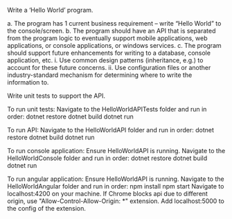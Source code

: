 Write a ‘Hello World’ program.

a. The program has 1 current business requirement – write “Hello World” to the console/screen.
b. The program should have an API that is separated from the program logic to eventually support mobile applications, web applications, or console applications, or windows services.
c. The program should support future enhancements for writing to a database, console application, etc.
i. Use common design patterns (inheritance, e.g.) to account for these future concerns.
ii. Use configuration files or another industry-standard mechanism for determining where to write the information to.

Write unit tests to support the API.


To run unit tests:
Navigate to the HelloWorldAPITests folder and run in order:
dotnet restore
dotnet build
dotnet run

To run API:
Navigate to the HelloWorldAPI folder and run in order:
dotnet restore
dotnet build
dotnet run

To run console application:
Ensure HelloWorldAPI is running.
Navigate to the HelloWorldConsole folder and run in order:
dotnet restore
dotnet build
dotnet run

To run angular application:
Ensure HelloWorldAPI is running.
Navigate to the HelloWorldAngular folder and run in order:
npm install
npm start
Navigate to localhost:4200 on your machine.
If Chrome blocks api due to different origin, use "Allow-Control-Allow-Origin: *" extension.
Add localhost:5000 to the config of the extension.
